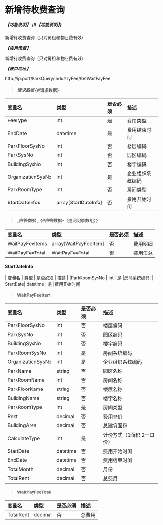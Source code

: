 # 新增待收费查询

##### _【功能说明】_ {#【功能说明】}

新增待收费查询（只对房租和物业费有效）

_**【应用场景】**_

新增待收费查询（只对房租和物业费有效）



_**【接口地址】**_

http://ip:port/ParkQuery/IndustryFee/GetWaitPayFee



> #### _请求数据_ {#请求数据}

| 变量名 | 类型 | 是否必须 | 描述 |
| :--- | :--- | :--- | :--- |
| FeeType | int | 是 | 费用类型 |
| EndDate | datetime | 是 | 费用结束时间 |
| ParkFloorSysNo | int | 否 | 楼层编码 |
| ParkSysNo | int | 否 | 园区编码 |
| BuildingSysNo | int | 否 | 楼宇编码 |
| OrganizationSysNo | int | 是 | 企业组织系统编码 |
|ParkRoomType | int | 否 |房间类型|
| StartDateInfos| array[StartDateInfo]| 否 | 费用开始时间 |


> #### _应答数据 _ {#应答数据-（巡河记录数组）}

| 变量名 | 类型 | 是否必须 | 描述 |
| :--- | :--- | :--- | :--- |
| WaitPayFeeItems| array[WaitPayFeeItem]| 否 | 费用明细 |
| WaitPayFeeTotal| WaitPayFeeTotal| 否 | 费用汇总 |

#### StartDateInfo

| 变量名 | 类型 | 是否必须 | 描述 |
|ParkRoomSysNo | int | 是 |房间系统编码|
| StartDate| datetime | 是 |费用开始时间|

> #### WaitPayFeeItem

| 变量名 | 类型 | 是否必须 | 描述 |
| :--- | :--- | :--- | :--- |
| ParkFloorSysNo | int | 否 | 楼层编码 |
| ParkSysNo | int | 否 | 园区编码 |
| BuildingSysNo | int | 否 | 楼宇编码 |
| ParkRoomSysNo | int | 是 | 房间系统编码 |
| OrganizationSysNo | int | 是 | 企业组织系统编码 |
| ParkName | string | 否 | 园区名称 |
| ParkRoomName| int | 否 | 房间名称|
| ParkFloorName | string | 否 | 楼层名称 |
| BuildingName | string | 否 | 楼宇名称 |
|ParkRoomType | int | 是 |房间类型|
| Rent| decimal | 否 |费用单价|
| BuildingArea| decimal | 否 |总建筑面积|
| CalculateType| int | 是 |计价方式（1面积 2一口价） |
| StartDate | datetime | 否 | 费用开始时间 |
| EndDate | datetime | 否 | 费用结束时间 |
| TotalMonth| decimal| 否 | 月份 |
| TotalRent| decimal| 否 | 总费用|

> #### WaitPayFeeTotal

| 变量名 | 类型 | 是否必须 | 描述 |
| :--- | :--- | :--- | :--- |
| TotalRent| decimal| 否 | 总费用|




